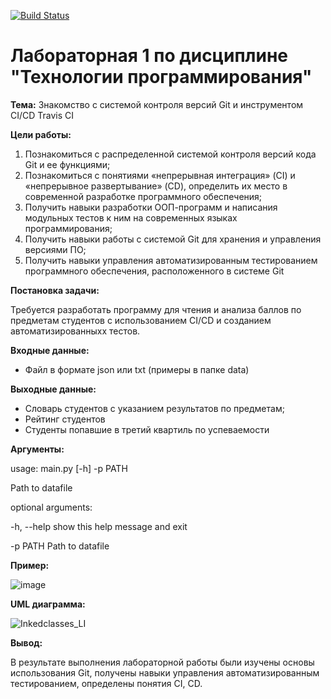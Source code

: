 [![Build Status](https://app.travis-ci.com/VsevolodOn/PTLab1.svg?branch=main)](https://app.travis-ci.com/VsevolodOn/PTLab1)
# Лабораторная 1 по дисциплине "Технологии программирования"
**Тема:** Знакомство с системой контроля версий Git и инструментом CI/CD Travis CI

**Цели работы:**

1.	Познакомиться c распределенной системой контроля версий кода Git и ее функциями;
2.	Познакомиться с понятиями «непрерывная интеграция» (CI) и «непрерывное развертывание» (CD), определить их место в современной разработке программного обеспечения;
3.	Получить навыки разработки ООП-программ и написания модульных тестов к ним на современных языках программирования;
4.	Получить навыки работы с системой Git для хранения и управления версиями ПО;
5.	Получить навыки управления автоматизированным тестированием программного обеспечения, расположенного в системе Git

**Постановка задачи:**

Требуется разработать программу для чтения и анализа баллов по предметам студентов с использованием CI/CD и созданием автоматизированныхх тестов.


**Входные данные:**

* Файл в формате json или txt (примеры в папке data)

**Выходные данные:**

* Словарь студентов с указанием результатов по предметам;
* Рейтинг студентов
* Студенты попавшие в третий квартиль по успеваемости

**Аргументы:**

usage: main.py [-h] -p PATH

Path to datafile

optional arguments:

  -h, --help  show this help message and exit
  
  -p PATH     Path to datafile

**Пример:**

![image](https://user-images.githubusercontent.com/52397981/144520683-4c120862-db4b-4803-805a-0ccd25e9265f.png)

**UML диаграмма:**

![Inkedclasses_LI](https://user-images.githubusercontent.com/52397981/144520980-202fb7b5-8b99-479a-8521-ffdb0a197dcf.jpg)

**Вывод:**

В результате выполнения лабораторной работы были изучены основы использования Git, получены навыки управления автоматизированным тестированием, определены понятия CI, CD.


